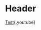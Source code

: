 <!-- TITLE: Test -->
<!-- SUBTITLE: A quick summary of Test -->

# Header
[Test](https://youtu.be/ZrZISyPucMg){.youtube}